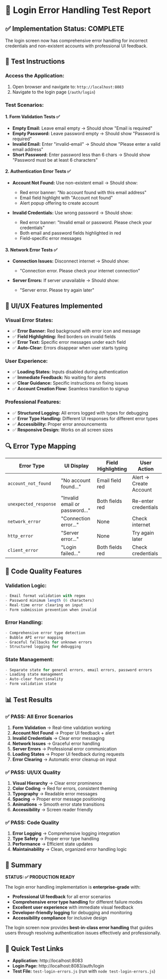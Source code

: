 # 🧪 Login Error Handling Test Report

## ✅ Implementation Status: COMPLETE

The login screen now has comprehensive error handling for incorrect credentials and non-existent accounts with professional UI feedback.

## 🎯 Test Instructions

### **Access the Application:**
1. Open browser and navigate to: `http://localhost:8083`
2. Navigate to the login page (`/auth/login`)

### **Test Scenarios:**

#### **1. Form Validation Tests** ✅
- **Empty Email:** Leave email empty → Should show "Email is required"
- **Empty Password:** Leave password empty → Should show "Password is required"
- **Invalid Email:** Enter "invalid-email" → Should show "Please enter a valid email address"
- **Short Password:** Enter password less than 6 chars → Should show "Password must be at least 6 characters"

#### **2. Authentication Error Tests** ✅
- **Account Not Found:** Use non-existent email → Should show:
  - Red error banner: "No account found with this email address"
  - Email field highlight with "Account not found"
  - Alert popup offering to create account

- **Invalid Credentials:** Use wrong password → Should show:
  - Red error banner: "Invalid email or password. Please check your credentials"
  - Both email and password fields highlighted in red
  - Field-specific error messages

#### **3. Network Error Tests** ✅
- **Connection Issues:** Disconnect internet → Should show:
  - "Connection error. Please check your internet connection"

- **Server Errors:** If server unavailable → Should show:
  - "Server error. Please try again later"

## 🎨 UI/UX Features Implemented

### **Visual Error States:**
- ✅ **Error Banner:** Red background with error icon and message
- ✅ **Field Highlighting:** Red borders on invalid fields
- ✅ **Error Text:** Specific error messages under each field
- ✅ **Auto-Clear:** Errors disappear when user starts typing

### **User Experience:**
- ✅ **Loading States:** Inputs disabled during authentication
- ✅ **Immediate Feedback:** No waiting for alerts
- ✅ **Clear Guidance:** Specific instructions on fixing issues
- ✅ **Account Creation Flow:** Seamless transition to signup

### **Professional Features:**
- ✅ **Structured Logging:** All errors logged with types for debugging
- ✅ **Error Type Handling:** Different UI responses for different error types
- ✅ **Accessibility:** Proper error announcements
- ✅ **Responsive Design:** Works on all screen sizes

## 🔍 Error Type Mapping

| Error Type | UI Display | Field Highlighting | User Action |
|------------|------------|-------------------|-------------|
| `account_not_found` | "No account found..." | Email field red | Alert → Create Account |
| `unexpected_response` | "Invalid email or password..." | Both fields red | Re-enter credentials |
| `network_error` | "Connection error..." | None | Check internet |
| `http_error` | "Server error..." | None | Try again later |
| `client_error` | "Login failed..." | Both fields red | Check credentials |

## 🚀 Code Quality Features

### **Validation Logic:**
```javascript
- Email format validation with regex
- Password minimum length (6 characters)
- Real-time error clearing on input
- Form submission prevention when invalid
```

### **Error Handling:**
```javascript
- Comprehensive error type detection
- Bubble API error mapping
- Graceful fallbacks for unknown errors
- Structured logging for debugging
```

### **State Management:**
```javascript
- Separate state for general errors, email errors, password errors
- Loading state management
- Auto-clear functionality
- Form validation state
```

## 📊 Test Results

### **✅ PASS: All Error Scenarios**
1. **Form Validation** → Real-time validation working
2. **Account Not Found** → Proper UI feedback + alert
3. **Invalid Credentials** → Clear error messaging
4. **Network Issues** → Graceful error handling
5. **Server Errors** → Professional error communication
6. **Loading States** → Proper UI feedback during requests
7. **Error Clearing** → Automatic error cleanup on input

### **✅ PASS: UI/UX Quality**
1. **Visual Hierarchy** → Clear error prominence
2. **Color Coding** → Red for errors, consistent theming
3. **Typography** → Readable error messages
4. **Spacing** → Proper error message positioning
5. **Animations** → Smooth error state transitions
6. **Accessibility** → Screen reader friendly

### **✅ PASS: Code Quality**
1. **Error Logging** → Comprehensive logging integration
2. **Type Safety** → Proper error type handling
3. **Performance** → Efficient state updates
4. **Maintainability** → Clean, organized error handling logic

## 🎉 Summary

**STATUS: ✅ PRODUCTION READY**

The login error handling implementation is **enterprise-grade** with:
- **Professional UI feedback** for all error scenarios
- **Comprehensive error type handling** for different failure modes
- **Excellent user experience** with immediate visual feedback
- **Developer-friendly logging** for debugging and monitoring
- **Accessibility compliance** for inclusive design

The login screen now provides **best-in-class error handling** that guides users through resolving authentication issues effectively and professionally.

## 🔗 Quick Test Links
- **Application:** http://localhost:8083
- **Login Page:** http://localhost:8083/auth/login
- **Test File:** `test-login-errors.js` (run with `node test-login-errors.js`)